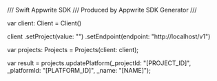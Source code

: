 /// Swift Appwrite SDK
/// Produced by Appwrite SDK Generator
///


var client: Client = Client()

client
    .setProject(value: "")
    .setEndpoint(endpoint: "http://localhost/v1")

var projects: Projects =  Projects(client: client);

var result = projects.updatePlatform(_projectId: "[PROJECT_ID]", _platformId: "[PLATFORM_ID]", _name: "[NAME]");
